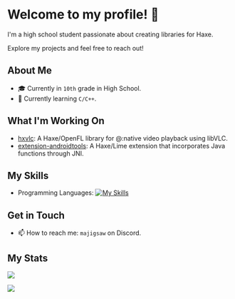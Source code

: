 # Welcome to my profile! 👋

I'm a high school student passionate about creating libraries for Haxe.

Explore my projects and feel free to reach out!

## About Me

- 🎓 Currently in `10th` grade in High School.
- 🌱 Currently learning `C/C++`.

## What I'm Working On

- [hxvlc](https://github.com/MAJigsaw77/hxvlc): A Haxe/OpenFL library for @:native video playback using libVLC.
- [extension-androidtools](https://github.com/MAJigsaw77/extension-androidtools): A Haxe/Lime extension that incorporates Java functions through JNI.

## My Skills

- Programming Languages:
  [![My Skills](https://skillicons.dev/icons?i=java,haxe,lua&theme=dark)](https://skillicons.dev)

## Get in Touch

- 📫 How to reach me: `majigsaw` on Discord.

## My Stats

![](https://github-readme-stats.vercel.app/api/top-langs/?username=MAJigsaw77&layout=compact&theme=dark)

![](https://github-readme-streak-stats.herokuapp.com/?user=MAJigsaw77&theme=dark)
